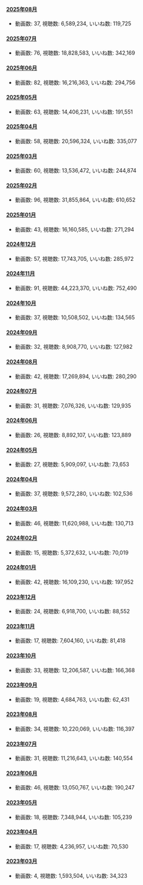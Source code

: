 #### [2025年08月](videos/202508 "wikilink")

-   動画数: 37, 視聴数: 6,589,234, いいね数: 119,725

#### [2025年07月](videos/202507 "wikilink")

-   動画数: 76, 視聴数: 18,828,583, いいね数: 342,169

#### [2025年06月](videos/202506 "wikilink")

-   動画数: 82, 視聴数: 16,216,363, いいね数: 294,756

#### [2025年05月](videos/202505 "wikilink")

-   動画数: 63, 視聴数: 14,406,231, いいね数: 191,551

#### [2025年04月](videos/202504 "wikilink")

-   動画数: 58, 視聴数: 20,596,324, いいね数: 335,077

#### [2025年03月](videos/202503 "wikilink")

-   動画数: 60, 視聴数: 13,536,472, いいね数: 244,874

#### [2025年02月](videos/202502 "wikilink")

-   動画数: 96, 視聴数: 31,855,864, いいね数: 610,652

#### [2025年01月](videos/202501 "wikilink")

-   動画数: 43, 視聴数: 16,160,585, いいね数: 271,294

#### [2024年12月](videos/202412 "wikilink")

-   動画数: 57, 視聴数: 17,743,705, いいね数: 285,972

#### [2024年11月](videos/202411 "wikilink")

-   動画数: 91, 視聴数: 44,223,370, いいね数: 752,490

#### [2024年10月](videos/202410 "wikilink")

-   動画数: 37, 視聴数: 10,508,502, いいね数: 134,565

#### [2024年09月](videos/202409 "wikilink")

-   動画数: 32, 視聴数: 8,908,770, いいね数: 127,982

#### [2024年08月](videos/202408 "wikilink")

-   動画数: 42, 視聴数: 17,269,894, いいね数: 280,290

#### [2024年07月](videos/202407 "wikilink")

-   動画数: 31, 視聴数: 7,076,326, いいね数: 129,935

#### [2024年06月](videos/202406 "wikilink")

-   動画数: 26, 視聴数: 8,892,107, いいね数: 123,889

#### [2024年05月](videos/202405 "wikilink")

-   動画数: 27, 視聴数: 5,909,097, いいね数: 73,653

#### [2024年04月](videos/202404 "wikilink")

-   動画数: 37, 視聴数: 9,572,280, いいね数: 102,536

#### [2024年03月](videos/202403 "wikilink")

-   動画数: 46, 視聴数: 11,620,988, いいね数: 130,713

#### [2024年02月](videos/202402 "wikilink")

-   動画数: 15, 視聴数: 5,372,632, いいね数: 70,019

#### [2024年01月](videos/202401 "wikilink")

-   動画数: 42, 視聴数: 16,109,230, いいね数: 197,952

#### [2023年12月](videos/202312 "wikilink")

-   動画数: 24, 視聴数: 6,918,700, いいね数: 88,552

#### [2023年11月](videos/202311 "wikilink")

-   動画数: 17, 視聴数: 7,604,160, いいね数: 81,418

#### [2023年10月](videos/202310 "wikilink")

-   動画数: 33, 視聴数: 12,206,587, いいね数: 166,368

#### [2023年09月](videos/202309 "wikilink")

-   動画数: 19, 視聴数: 4,684,763, いいね数: 62,431

#### [2023年08月](videos/202308 "wikilink")

-   動画数: 34, 視聴数: 10,220,069, いいね数: 116,397

#### [2023年07月](videos/202307 "wikilink")

-   動画数: 31, 視聴数: 11,216,643, いいね数: 140,554

#### [2023年06月](videos/202306 "wikilink")

-   動画数: 46, 視聴数: 13,050,767, いいね数: 190,247

#### [2023年05月](videos/202305 "wikilink")

-   動画数: 18, 視聴数: 7,348,944, いいね数: 105,239

#### [2023年04月](videos/202304 "wikilink")

-   動画数: 17, 視聴数: 4,236,957, いいね数: 70,530

#### [2023年03月](videos/202303 "wikilink")

-   動画数: 4, 視聴数: 1,593,504, いいね数: 34,323

